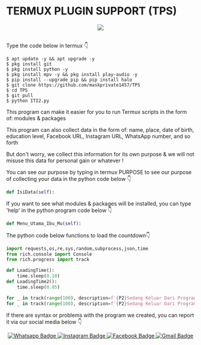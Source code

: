 # TERMUX PLUGIN SUPPORT (TPS)

<div align="center"><img src="https://b.top4top.io/p_3058j78e50.jpg"></div></img><br>

Type the code below in termux 👇

```
$ apt update -y && apt upgrade -y
$ pkg install git
$ pkg install python -y
$ pkg install mpv -y && pkg install play-audio -y
$ pip install --upgrade pip && pip install halo
$ git clone https://github.com/maskprivate1457/TPS
$ cd TPS
$ git pull
$ python ITI2.py
```
This program can make it easier for you to run Termux scripts in the form of: modules & packages

This program can also collect data in the form of: name, place, date of birth, education level, Facebook URL, Instagram URL, WhatsApp number, and so forth

But don't worry, we collect this information for its own purpose & we will not misuse this data for personal gain or whatever !

You can see our purpose by typing in termux PURPOSE to see our purpose of collecting your data in the python code below 👇

```python
def IsiData(self):
```
If you want to see what modules & packages will be installed, you can type 'help' in the python program code below 👇

```python
def Menu_Utama_Ibu_Mu(self):
```
The python code below functions to load the countdown👇
```python
import requests,os,re,sys,random,subprocess,json,time
from rich.console import Console
from rich.progress import track

def LoadingTime():
	time.sleep(0.10)
def LoadingTime2():
	time.sleep(0.05)

for _ in track(range(100), description=f'{P2}Sedang Keluar Dari Program...'):LoadingTime2()
for _ in track(range(100), description=f'{P2}Sedang Keluar Dari Program...'):LoadingTime()
```

If there are syntax or problems with the program we created, you can report it via our social media below 👇

<div id="badges" align="center">
  <a href="https://wa.link/n9jwju">
    <img src="https://img.shields.io/badge/Whatsapp-bold green?style=for-the-badge&logo=whatsapp&logoColor=white" alt="Whatsapp Badge"/>
  </a>
  <a href="https://instagram.com/mask_private1457">
    <img src="https://img.shields.io/badge/Instagram-white?style=for-the-badge&logo=instagram&logoColor=bold pink" alt="Instagram Badge"/>
  </a>
  <a href="https://www.facebook.com/Dailylemons">
    <img src="https://img.shields.io/badge/Facebook-white?style=for-the-badge&logo=facebook&logoColor=blue" alt="Facebook Badge"/>
	<a href="mailto:hubungikami123456@gmail.com">
    <img src="https://img.shields.io/badge/Gmail-white?style=for-the-badge&logo=gmail&logoColor=bold red" alt="Gmail Badge"/>
  </a>
</div>
